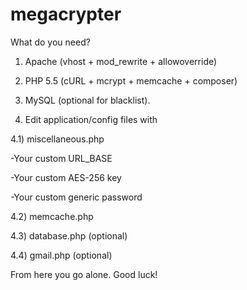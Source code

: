 megacrypter
===========

What do you need?


1) Apache (vhost + mod_rewrite + allowoverride)

2) PHP 5.5 (cURL + mcrypt + memcache + composer)

3) MySQL (optional for blacklist).

4) Edit application/config files with 

4.1) miscellaneous.php

-Your custom URL_BASE

-Your custom AES-256 key

-Your custom generic password 

4.2) memcache.php

4.3) database.php (optional)

4.4) gmail.php (optional)


From here you go alone. Good luck!
